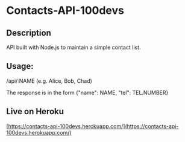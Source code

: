# Contacts-API-100devs
## Description
API built with Node.js to maintain a simple contact list.
## Usage:
/api/:NAME (e.g. Alice, Bob, Chad)

The response is in the form {"name": NAME, "tel": TEL.NUMBER}
## Live on Heroku
[https://contacts-api-100devs.herokuapp.com/](https://contacts-api-100devs.herokuapp.com/)
